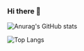 ### Hi there 👋

![Anurag's GitHub stats](https://github-readme-stats.vercel.app/api?username=alyssajls&show_icons=true&theme=date_night)

![Top Langs](https://github-readme-stats.vercel.app/api/top-langs/?username=alyssajls&layout=compact)

<!--
**alyssajls/alyssajls** is a ✨ _special_ ✨ repository because its `README.md` (this file) appears on your GitHub profile.

Here are some ideas to get you started:

- 🔭 I’m currently working on ...
- 🌱 I’m currently learning ...
- 👯 I’m looking to collaborate on ...
- 🤔 I’m looking for help with ...
- 💬 Ask me about ...
- 📫 How to reach me: ...
- 😄 Pronouns: ...
- ⚡ Fun fact: ...
-->
